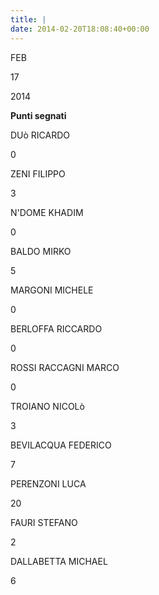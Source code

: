 ```yaml
---
title: |
date: 2014-02-20T18:08:40+00:00
---
```

FEB

17

2014

**Punti segnati**

DUò RICARDO

0

ZENI FILIPPO

3

N'DOME KHADIM

0

BALDO MIRKO

5

MARGONI MICHELE

0

BERLOFFA RICCARDO

0

ROSSI RACCAGNI MARCO

0

TROIANO NICOLò

3

BEVILACQUA FEDERICO

7

PERENZONI LUCA

20

FAURI STEFANO

2

DALLABETTA MICHAEL

6